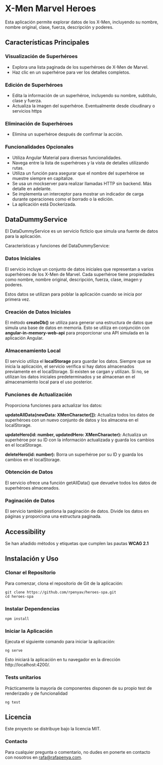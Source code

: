 # X-Men Marvel Heroes

Esta aplicación permite explorar datos de los X-Men, incluyendo su nombre, nombre original, clase, fuerza, descripción y poderes. 


## Características Principales

### Visualización de Superhéroes
- Explora una lista paginada de los superhéroes de X-Men de Marvel.
- Haz clic en un superhéroe para ver los detalles completos.

### Edición de Superhéroes
- Edita la información de un superhéroe, incluyendo su nombre, subtitulo, clase y fuerza.
- Actualiza la imagen del superhéroe. Eventualmente desde cloudinary o servicios https

### Eliminación de Superhéroes
- Elimina un superhéroe después de confirmar la acción.

### Funcionalidades Opcionales
- Utiliza Angular Material para diversas funcionalidades.
- Navega entre la lista de superhéroes y la vista de detalles utilizando rutas.
- Utiliza un función para asegurar que el nombre del superhéroe se muestre siempre en capitalize.
- Se usa un mockserver para realizar llamadas HTTP sin backend. Más detalle en adelante.
- Se implementa un interceptor para mostrar un indicador de carga durante operaciones como el borrado o la edición.
- La aplicación está Dockerizada.


## DataDummyService

El DataDummyService es un servicio ficticio que simula una fuente de datos para la aplicación. 

Características y funciones del DataDummyService:

### Datos Iniciales
El servicio incluye un conjunto de datos iniciales que representan a varios superhéroes de los X-Men de Marvel. 
Cada superhéroe tiene propiedades como nombre, nombre original, descripción, fuerza, clase, imagen y poderes. 

Estos datos se utilizan para poblar la aplicación cuando se inicia por primera vez.

### Creación de Datos Iniciales

El método **createDb()** se utiliza para generar una estructura de datos que simula una base de datos en memoria. Esto se utiliza en conjunción con **angular-in-memory-web-api** para proporcionar una API simulada en la aplicación Angular.

### Almacenamiento Local

El servicio utiliza el **localStorage** para guardar los datos.
Siempre que se inicia la aplicación, el servicio verifica si hay datos almacenados previamente en el localStorage. 
Si existen se cargan y utilizan. 
Si no, se utilizan los datos iniciales predeterminados y se almacenan en el almacenamiento local para el uso posterior.

### Funciones de Actualización

Proporciona funciones para actualizar los datos: 

**updateAllData(newData: XMenCharacter[]):** Actualiza todos los datos de superhéroes con un nuevo conjunto de datos y los almacena en el localStorage.

**updateHero(id: number, updatedHero: XMenCharacter):** Actualiza un superhéroe por su ID con la información actualizada y guarda los cambios en el localStorage.

**deleteHero(id: number):** Borra un superhéroe por su ID y guarda los cambios en el localStorage.

### Obtención de Datos

El servicio ofrece una función getAllData() que devuelve todos los datos de superhéroes almacenados.

### Paginación de Datos
El servicio también gestiona la paginación de datos. 
Divide los datos en páginas y proporciona una estructura paginada.


## Accessibility

Se han añadido métodos y etiquetas que cumplen las pautas **WCAG 2.1**

## Instalación y Uso

### Clonar el Repositorio
Para comenzar, clona el repositorio de Git de la aplicación:

```
git clone https://github.com/rpenyav/heroes-spa.git
cd heroes-spa
```

### Instalar Dependencias

```
npm install
```
### Iniciar la Aplicación

Ejecuta el siguiente comando para iniciar la aplicación:

```
ng serve
```

Esto iniciará la aplicación en tu navegador en la dirección http://localhost:4200/.


### Tests unitarios

Prácticamente la mayoría de componentes disponen de su propio test de renderizado y de funcionalidad

```
ng test
```


## Licencia
Este proyecto se distribuye bajo la licencia MIT.

### Contacto
Para cualquier pregunta o comentario, no dudes en ponerte en contacto con nosotros en [rafa@rafapenya.com](mailto:rafa@rafapenya.com).

